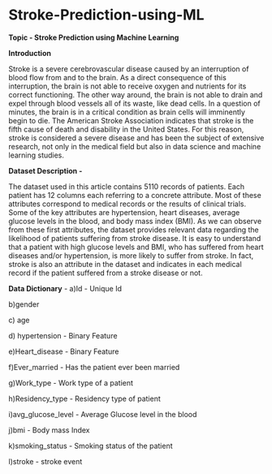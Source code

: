 # Stroke-Prediction-using-ML

**Topic - Stroke Prediction using Machine Learning**

**Introduction**

Stroke is a severe cerebrovascular disease caused by an interruption of blood flow from and to
the brain. As a direct consequence of this interruption, the brain is not able to receive oxygen
and nutrients for its correct functioning. The other way around, the brain is not able to drain and
expel through blood vessels all of its waste, like dead cells. In a question of minutes, the brain is
in a critical condition as brain cells will imminently begin to die.
The American Stroke Association indicates that stroke is the fifth cause of death and disability in
the United States. For this reason, stroke is considered a severe disease and has been the
subject of extensive research, not only in the medical field but also in data science and machine
learning studies.

**Dataset Description -**

The dataset used in this article contains 5110 records of patients. Each patient has 12 columns
each referring to a concrete attribute. Most of these attributes correspond to medical records or
the results of clinical trials. Some of the key attributes are hypertension, heart diseases, average
glucose levels in the blood, and body mass index (BMI). As we can observe from these first
attributes, the dataset provides relevant data regarding the likelihood of patients suffering from
stroke disease. It is easy to understand that a patient with high glucose levels and BMI, who has
suffered from heart diseases and/or hypertension, is more likely to suffer from stroke. In fact,
stroke is also an attribute in the dataset and indicates in each medical record if the patient
suffered from a stroke disease or not.

**Data Dictionary** -
a)Id - Unique Id 

b)gender 

c) age 

d) hypertension - Binary Feature 

e)Heart_disease - Binary Feature 

f)Ever_married - Has the patient ever been married 

g)Work_type - Work type of a patient 

h)Residency_type - Residency type of patient 

i)avg_glucose_level - Average Glucose level in the blood 

j)bmi - Body mass Index 

k)smoking_status - Smoking status of the patient 

l)stroke - stroke event 
